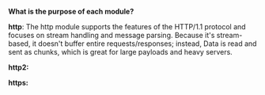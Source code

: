 **What is the purpose of each module?** 

**http**: The http module supports the features of the HTTP/1.1 protocol and focuses on stream handling and message parsing. Because it's stream-based, it doesn't buffer entire requests/responses; instead, Data is read and sent as chunks, which is great for large payloads and heavy servers.

**http2:**

**https:**
